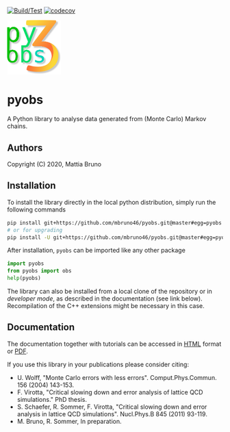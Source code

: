 
[![Build/Test](https://github.com/mbruno46/pyobs/workflows/Build/Test/badge.svg)](https://github.com/mbruno46/pyobs/actions?query=workflow%3ABuild%2FTest)
[![codecov](https://codecov.io/gh/mbruno46/pyobs/branch/master/graph/badge.svg)](https://codecov.io/gh/mbruno46/pyobs)

<img src="/docs/_images/pyobs-logo.png" width="25%">

# pyobs

A Python library to analyse data generated 
from (Monte Carlo) Markov chains.

## Authors

Copyright (C) 2020, Mattia Bruno

## Installation

To install the library directly in the local python distribution,
simply run the following commands

```bash
pip install git+https://github.com/mbruno46/pyobs.git@master#egg=pyobs
# or for upgrading
pip install -U git+https://github.com/mbruno46/pyobs.git@master#egg=pyobs
```

After installation, `pyobs` can be imported like any other package 

```python
import pyobs
from pyobs import obs
help(pyobs)
```

The library can also be installed from a local clone of
the repository or in *developer mode*, as described in the 
documentation (see link below). Recompilation of the 
C++ extensions might be necessary in this case.

## Documentation

The documentation together with tutorials
can be accessed in [HTML][1] format or [PDF][2].

[1]: https://mbruno46.github.io/pyobs
[2]: ./doc/pyobs-doc.pdf

If you use this library in your publications please consider citing:

* U. Wolff, "Monte Carlo errors with less errors". Comput.Phys.Commun. 156 (2004) 143-153.
* F. Virotta, "Critical slowing down and error analysis of lattice QCD simulations." PhD thesis.
* S. Schaefer, R. Sommer, F. Virotta, "Critical slowing down and error analysis in lattice QCD simulations". Nucl.Phys.B 845 (2011) 93-119.
* M. Bruno, R. Sommer, In preparation.

